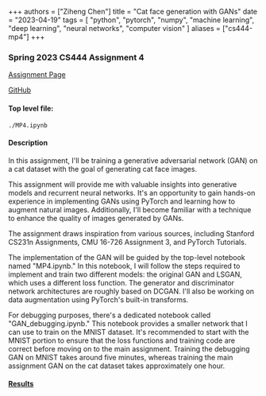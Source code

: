 +++
authors = ["Ziheng Chen"]
title = "Cat face generation with GANs"
date = "2023-04-19"
tags = [
    "python", "pytorch", "numpy", "machine learning", "deep learning", "neural networks", "computer vision"
]
aliases = ["cs444-mp4"]
+++

### Spring 2023 CS444 Assignment 4

[Assignment Page](https://slazebni.cs.illinois.edu/spring23/assignment4.html)

[GitHub](https://github.com/JackZihengChen/CS444-Deep-Learning/tree/main/assignment4%20-%20Cat%20face%20generation%20with%20GANs)

#### Top level file:
`./MP4.ipynb`

#### Description
In this assignment, I'll be training a generative adversarial network (GAN) on a cat dataset with the goal of generating cat face images.

This assignment will provide me with valuable insights into generative models and recurrent neural networks. It's an opportunity to gain hands-on experience in implementing GANs using PyTorch and learning how to augment natural images. Additionally, I'll become familiar with a technique to enhance the quality of images generated by GANs.

The assignment draws inspiration from various sources, including Stanford CS231n Assignments, CMU 16-726 Assignment 3, and PyTorch Tutorials.

The implementation of the GAN will be guided by the top-level notebook named "MP4.ipynb." In this notebook, I will follow the steps required to implement and train two different models: the original GAN and LSGAN, which uses a different loss function. The generator and discriminator network architectures are roughly based on DCGAN. I'll also be working on data augmentation using PyTorch's built-in transforms.

For debugging purposes, there's a dedicated notebook called "GAN_debugging.ipynb." This notebook provides a smaller network that I can use to train on the MNIST dataset. It's recommended to start with the MNIST portion to ensure that the loss functions and training code are correct before moving on to the main assignment. Training the debugging GAN on MNIST takes around five minutes, whereas training the main assignment GAN on the cat dataset takes approximately one hour.


#### [Results](https://github.com/JackZihengChen/CS444-Deep-Learning/blob/main/assignment4%20-%20Cat%20face%20generation%20with%20GANs/zihengc2_yutongz7_mp4_report.pdf)
